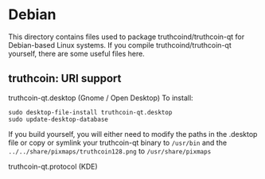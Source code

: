 
Debian
====================
This directory contains files used to package truthcoind/truthcoin-qt
for Debian-based Linux systems. If you compile truthcoind/truthcoin-qt yourself, there are some useful files here.

## truthcoin: URI support ##


truthcoin-qt.desktop  (Gnome / Open Desktop)
To install:

	sudo desktop-file-install truthcoin-qt.desktop
	sudo update-desktop-database

If you build yourself, you will either need to modify the paths in
the .desktop file or copy or symlink your truthcoin-qt binary to `/usr/bin`
and the `../../share/pixmaps/truthcoin128.png` to `/usr/share/pixmaps`

truthcoin-qt.protocol (KDE)

